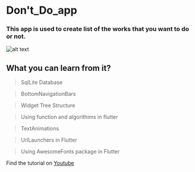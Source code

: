 # Don't_Do_app
### This app is used to  create list of the works that you want to do or not.


![alt text](https://github.com/bilalsaeedjh/DONT_Do_app/blob/master/Images/Demo_notTodo.gif?raw=true)



## What you can learn from it?
  
   >SqlLite Database
  
  > BottomNavigationBars
  
  > Widget Tree Structure
  
  > Using function and algorithims in flutter
  
  > TextAnimations
  
  > UrlLaunchers in Flutter
  
  > Using AwesomeFonts package in Flutter
  
  
Find the tutorial on [Youtube](https://www.youtube.com/channel/UCZSgQGG74K2yuEDnbG4U1tQ?view_as=subscriber)

